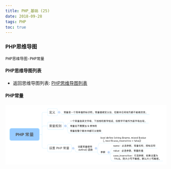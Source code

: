 ```yaml
---
title: PHP_基础 (25)
date: 2018-09-28
tags: PHP 
toc: true
---
```


### PHP思维导图
    PHP思维导图-PHP常量

<!-- more -->

#### PHP思维导图列表
- 返回思维导图列表: [PHP思维导图列表](/2018/201809/base_PHP18/)

#### PHP常量
![PHP常量](/img/20180928_1.png)
